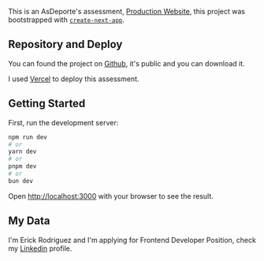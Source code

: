 This is an AsDeporte's assessment, [Production Website](https://nextjs.org), this project was bootstrapped with [`create-next-app`](https://nextjs.org/docs/app/api-reference/cli/create-next-app).

## Repository and Deploy

You can found the project on [Github](https://github.com/ErickRoo/asdeporte-assessment), it's public and you can download it.

I used [Vercel]() to deploy this assessment.

## Getting Started

First, run the development server:

```bash
npm run dev
# or
yarn dev
# or
pnpm dev
# or
bun dev
```

Open [http://localhost:3000](http://localhost:3000) with your browser to see the result.

## My Data

I'm Erick Rodriguez and I'm applying for Frontend Developer Position, check my [Linkedin](https://www.linkedin.com/in/erickroo/) profile.
